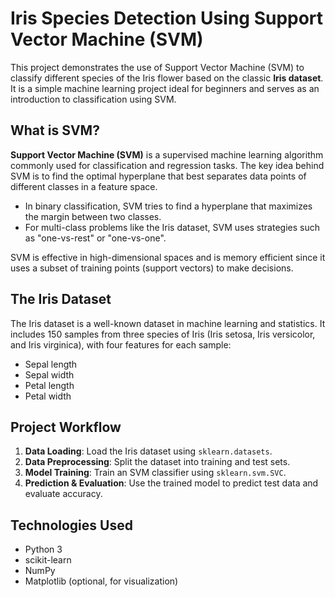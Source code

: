 # Iris Species Detection Using Support Vector Machine (SVM)

This project demonstrates the use of Support Vector Machine (SVM) to classify different species of the Iris flower based on the classic **Iris dataset**. It is a simple machine learning project ideal for beginners and serves as an introduction to classification using SVM.

## What is SVM?

**Support Vector Machine (SVM)** is a supervised machine learning algorithm commonly used for classification and regression tasks. The key idea behind SVM is to find the optimal hyperplane that best separates data points of different classes in a feature space.

- In binary classification, SVM tries to find a hyperplane that maximizes the margin between two classes.
- For multi-class problems like the Iris dataset, SVM uses strategies such as "one-vs-rest" or "one-vs-one".

SVM is effective in high-dimensional spaces and is memory efficient since it uses a subset of training points (support vectors) to make decisions.

##  The Iris Dataset

The Iris dataset is a well-known dataset in machine learning and statistics. It includes 150 samples from three species of Iris (Iris setosa, Iris versicolor, and Iris virginica), with four features for each sample:

- Sepal length
- Sepal width
- Petal length
- Petal width

## Project Workflow

1. **Data Loading**: Load the Iris dataset using `sklearn.datasets`.
2. **Data Preprocessing**: Split the dataset into training and test sets.
3. **Model Training**: Train an SVM classifier using `sklearn.svm.SVC`.
4. **Prediction & Evaluation**: Use the trained model to predict test data and evaluate accuracy.

## Technologies Used

- Python 3
- scikit-learn
- NumPy
- Matplotlib (optional, for visualization)

